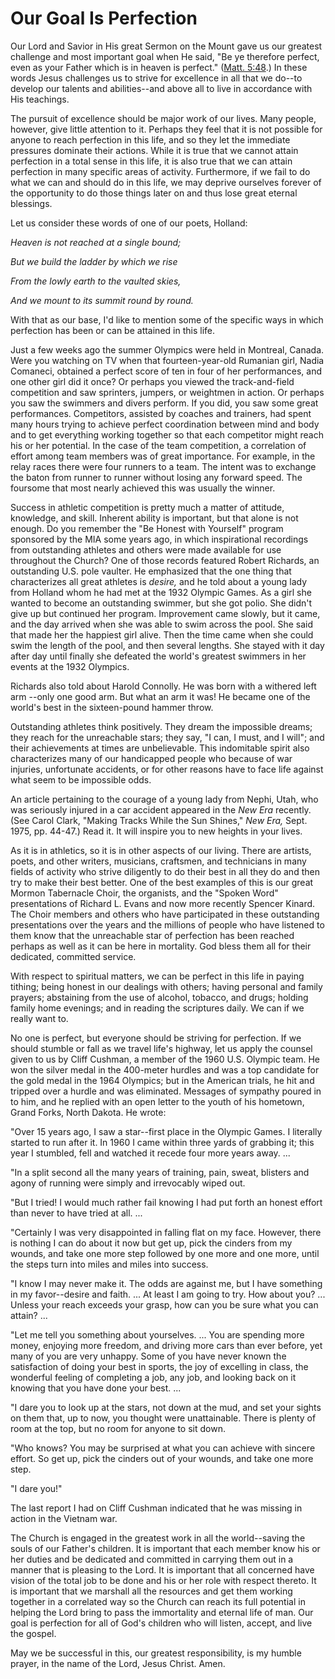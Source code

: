 # Our Goal Is Perfection

Our Lord and Savior in His great Sermon on the Mount gave us our greatest
challenge and most important goal when He said, "Be ye therefore perfect, even
as your Father which is in heaven is perfect." ([Matt.
5:48](https://www.lds.org/scriptures/nt/matt/5.48?lang=eng#47).) In these
words Jesus challenges us to strive for excellence in all that we do--to
develop our talents and abilities--and above all to live in accordance with
His teachings.

The pursuit of excellence should be major work of our lives. Many people,
however, give little attention to it. Perhaps they feel that it is not
possible for anyone to reach perfection in this life, and so they let the
immediate pressures dominate their actions. While it is true that we cannot
attain perfection in a total sense in this life, it is also true that we can
attain perfection in many specific areas of activity. Furthermore, if we fail
to do what we can and should do in this life, we may deprive ourselves forever
of the opportunity to do those things later on and thus lose great eternal
blessings.

Let us consider these words of one of our poets, Holland:

_Heaven is not reached at a single bound;_

_But we build the ladder by which we rise_

_From the lowly earth to the vaulted skies,_

_And we mount to its summit round by round._

With that as our base, I'd like to mention some of the specific ways in which
perfection has been or can be attained in this life.

Just a few weeks ago the summer Olympics were held in Montreal, Canada. Were
you watching on TV when that fourteen-year-old Rumanian girl, Nadia Comaneci,
obtained a perfect score of ten in four of her performances, and one other
girl did it once? Or perhaps you viewed the track-and-field competition and
saw sprinters, jumpers, or weightmen in action. Or perhaps you saw the
swimmers and divers perform. If you did, you saw some great performances.
Competitors, assisted by coaches and trainers, had spent many hours trying to
achieve perfect coordination between mind and body and to get everything
working together so that each competitor might reach his or her potential. In
the case of the team competition, a correlation of effort among team members
was of great importance. For example, in the relay races there were four
runners to a team. The intent was to exchange the baton from runner to runner
without losing any forward speed. The foursome that most nearly achieved this
was usually the winner.

Success in athletic competition is pretty much a matter of attitude,
knowledge, and skill. Inherent ability is important, but that alone is not
enough. Do you remember the "Be Honest with Yourself" program sponsored by the
MIA some years ago, in which inspirational recordings from outstanding
athletes and others were made available for use throughout the Church? One of
those records featured Robert Richards, an outstanding U.S. pole vaulter. He
emphasized that the one thing that characterizes all great athletes is
_desire,_ and he told about a young lady from Holland whom he had met at the
1932 Olympic Games. As a girl she wanted to become an outstanding swimmer, but
she got polio. She didn't give up but continued her program. Improvement came
slowly, but it came, and the day arrived when she was able to swim across the
pool. She said that made her the happiest girl alive. Then the time came when
she could swim the length of the pool, and then several lengths. She stayed
with it day after day until finally she defeated the world's greatest swimmers
in her events at the 1932 Olympics.

Richards also told about Harold Connolly. He was born with a withered left arm
--only one good arm. But what an arm it was! He became one of the world's best
in the sixteen-pound hammer throw.

Outstanding athletes think positively. They dream the impossible dreams; they
reach for the unreachable stars; they say, "I can, I must, and I will"; and
their achievements at times are unbelievable. This indomitable spirit also
characterizes many of our handicapped people who because of war injuries,
unfortunate accidents, or for other reasons have to face life against what
seem to be impossible odds.

An article pertaining to the courage of a young lady from Nephi, Utah, who was
seriously injured in a car accident appeared in the _New Era_ recently. (See
Carol Clark, "Making Tracks While the Sun Shines," _New Era,_ Sept. 1975, pp.
44-47.) Read it. It will inspire you to new heights in your lives.

As it is in athletics, so it is in other aspects of our living. There are
artists, poets, and other writers, musicians, craftsmen, and technicians in
many fields of activity who strive diligently to do their best in all they do
and then try to make their best better. One of the best examples of this is
our great Mormon Tabernacle Choir, the organists, and the "Spoken Word"
presentations of Richard L. Evans and now more recently Spencer Kinard. The
Choir members and others who have participated in these outstanding
presentations over the years and the millions of people who have listened to
them know that the unreachable star of perfection has been reached perhaps as
well as it can be here in mortality. God bless them all for their dedicated,
committed service.

With respect to spiritual matters, we can be perfect in this life in paying
tithing; being honest in our dealings with others; having personal and family
prayers; abstaining from the use of alcohol, tobacco, and drugs; holding
family home evenings; and in reading the scriptures daily. We can if we really
want to.

No one is perfect, but everyone should be striving for perfection. If we
should stumble or fall as we travel life's highway, let us apply the counsel
given to us by Cliff Cushman, a member of the 1960 U.S. Olympic team. He won
the silver medal in the 400-meter hurdles and was a top candidate for the gold
medal in the 1964 Olympics; but in the American trials, he hit and tripped
over a hurdle and was eliminated. Messages of sympathy poured in to him, and
he replied with an open letter to the youth of his hometown, Grand Forks,
North Dakota. He wrote:

"Over 15 years ago, I saw a star--first place in the Olympic Games. I
literally started to run after it. In 1960 I came within three yards of
grabbing it; this year I stumbled, fell and watched it recede four more years
away. ...

"In a split second all the many years of training, pain, sweat, blisters and
agony of running were simply and irrevocably wiped out.

"But I tried! I would much rather fail knowing I had put forth an honest
effort than never to have tried at all. ...

"Certainly I was very disappointed in falling flat on my face. However, there
is nothing I can do about it now but get up, pick the cinders from my wounds,
and take one more step followed by one more and one more, until the steps turn
into miles and miles into success.

"I know I may never make it. The odds are against me, but I have something in
my favor--desire and faith. ... At least I am going to try. How about you? ...
Unless your reach exceeds your grasp, how can you be sure what you can attain?
...

"Let me tell you something about yourselves. ... You are spending more money,
enjoying more freedom, and driving more cars than ever before, yet many of you
are very unhappy. Some of you have never known the satisfaction of doing your
best in sports, the joy of excelling in class, the wonderful feeling of
completing a job, any job, and looking back on it knowing that you have done
your best. ...

"I dare you to look up at the stars, not down at the mud, and set your sights
on them that, up to now, you thought were unattainable. There is plenty of
room at the top, but no room for anyone to sit down.

"Who knows? You may be surprised at what you can achieve with sincere effort.
So get up, pick the cinders out of your wounds, and take one more step.

"I dare you!"

The last report I had on Cliff Cushman indicated that he was missing in action
in the Vietnam war.

The Church is engaged in the greatest work in all the world--saving the souls
of our Father's children. It is important that each member know his or her
duties and be dedicated and committed in carrying them out in a manner that is
pleasing to the Lord. It is important that all concerned have vision of the
total job to be done and his or her role with respect thereto. It is important
that we marshall all the resources and get them working together in a
correlated way so the Church can reach its full potential in helping the Lord
bring to pass the immortality and eternal life of man. Our goal is perfection
for all of God's children who will listen, accept, and live the gospel.

May we be successful in this, our greatest responsibility, is my humble
prayer, in the name of the Lord, Jesus Christ. Amen.

